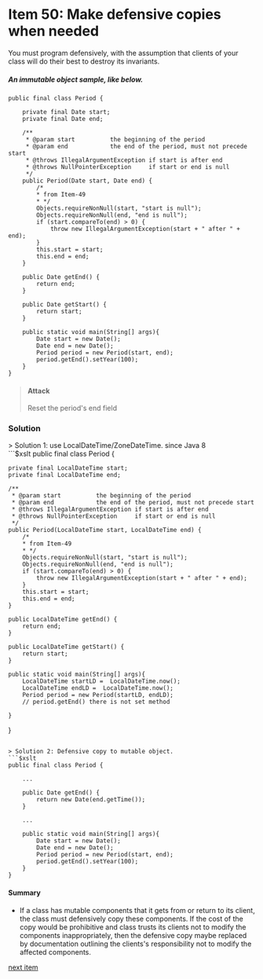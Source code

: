 # Item 50: Make defensive copies when needed
You must program defensively, with the assumption that clients of your class will do their best to destroy its invariants.

##### An immutable object sample, like below.
```$xslt
public final class Period {

    private final Date start;
    private final Date end;

    /**
     * @param start          the beginning of the period
     * @param end            the end of the period, must not precede start
     * @throws IllegalArgumentException if start is after end
     * @throws NullPointerException     if start or end is null
     */
    public Period(Date start, Date end) {
        /*
        * from Item-49
        * */
        Objects.requireNonNull(start, "start is null");
        Objects.requireNonNull(end, "end is null");
        if (start.compareTo(end) > 0) {
            throw new IllegalArgumentException(start + " after " + end);
        }
        this.start = start;
        this.end = end;
    }

    public Date getEnd() {
        return end;
    }

    public Date getStart() {
        return start;
    }

    public static void main(String[] args){
        Date start = new Date();
        Date end = new Date();
        Period period = new Period(start, end);
        period.getEnd().setYear(100);
    }
}
```

> <h4>Attack</h4>
> Reset the period's end field

<h3>Solution </h3>
> Solution 1: use LocalDateTime/ZoneDateTime. since Java 8<br>
```$xslt
public final class Period {

    private final LocalDateTime start;
    private final LocalDateTime end;

    /**
     * @param start          the beginning of the period
     * @param end            the end of the period, must not precede start
     * @throws IllegalArgumentException if start is after end
     * @throws NullPointerException     if start or end is null
     */
    public Period(LocalDateTime start, LocalDateTime end) {
        /*
        * from Item-49
        * */
        Objects.requireNonNull(start, "start is null");
        Objects.requireNonNull(end, "end is null");
        if (start.compareTo(end) > 0) {
            throw new IllegalArgumentException(start + " after " + end);
        }
        this.start = start;
        this.end = end;
    }

    public LocalDateTime getEnd() {
        return end;
    }

    public LocalDateTime getStart() {
        return start;
    }

    public static void main(String[] args){
        LocalDateTime startLD =  LocalDateTime.now();
        LocalDateTime endLD =  LocalDateTime.now();
        Period period = new Period(startLD, endLD);
        // period.getEnd() there is not set method

    }
}
```

> Solution 2: Defensive copy to mutable object.
```$xslt
public final class Period {

    ...

    public Date getEnd() {
        return new Date(end.getTime());
    }
    
    ...
    
    public static void main(String[] args){
        Date start = new Date();
        Date end = new Date();
        Period period = new Period(start, end);
        period.getEnd().setYear(100);
    }
}
```


<h4>Summary</h4>

* If a class has mutable components that it gets from or return to its client, the class must defensively copy 
these components. If the cost of the copy would be prohibitive and class trusts its clients not to modify 
the components inappropriately, then the defensive copy maybe replaced by documentation outlining the clients's 
responsibility not to modify the affected components.

<a href="./item_51_design_method_signatures_carefully.md">next item</a>